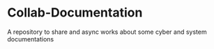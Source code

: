 # Collab-Documentation
A repository to share and async works about some cyber and system documentations
